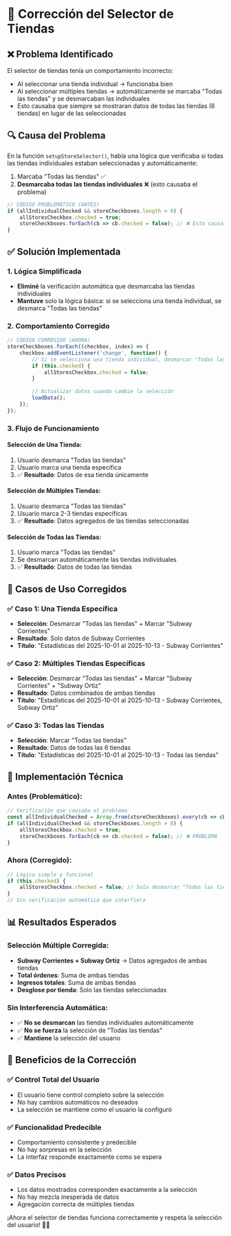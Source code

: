 # 🔧 Corrección del Selector de Tiendas

## ❌ **Problema Identificado**
El selector de tiendas tenía un comportamiento incorrecto:
- Al seleccionar una tienda individual → funcionaba bien
- Al seleccionar múltiples tiendas → automáticamente se marcaba "Todas las tiendas" y se desmarcaban las individuales
- Esto causaba que siempre se mostraran datos de todas las tiendas (6 tiendas) en lugar de las seleccionadas

## 🔍 **Causa del Problema**
En la función `setupStoreSelector()`, había una lógica que verificaba si todas las tiendas individuales estaban seleccionadas y automáticamente:
1. Marcaba "Todas las tiendas" ✅
2. **Desmarcaba todas las tiendas individuales** ❌ (esto causaba el problema)

```javascript
// CÓDIGO PROBLEMÁTICO (ANTES)
if (allIndividualChecked && storeCheckboxes.length > 0) {
    allStoresCheckbox.checked = true;
    storeCheckboxes.forEach(cb => cb.checked = false); // ❌ Esto causaba el problema
}
```

## ✅ **Solución Implementada**

### **1. Lógica Simplificada**
- **Eliminé** la verificación automática que desmarcaba las tiendas individuales
- **Mantuve** solo la lógica básica: si se selecciona una tienda individual, se desmarca "Todas las tiendas"

### **2. Comportamiento Corregido**
```javascript
// CÓDIGO CORREGIDO (AHORA)
storeCheckboxes.forEach((checkbox, index) => {
    checkbox.addEventListener('change', function() {
        // Si se selecciona una tienda individual, desmarcar "Todas las tiendas"
        if (this.checked) {
            allStoresCheckbox.checked = false;
        }
        
        // Actualizar datos cuando cambie la selección
        loadData();
    });
});
```

### **3. Flujo de Funcionamiento**

#### **Selección de Una Tienda:**
1. Usuario desmarca "Todas las tiendas"
2. Usuario marca una tienda específica
3. ✅ **Resultado**: Datos de esa tienda únicamente

#### **Selección de Múltiples Tiendas:**
1. Usuario desmarca "Todas las tiendas"
2. Usuario marca 2-3 tiendas específicas
3. ✅ **Resultado**: Datos agregados de las tiendas seleccionadas

#### **Selección de Todas las Tiendas:**
1. Usuario marca "Todas las tiendas"
2. Se desmarcan automáticamente las tiendas individuales
3. ✅ **Resultado**: Datos de todas las tiendas

## 🎯 **Casos de Uso Corregidos**

### **✅ Caso 1: Una Tienda Específica**
- **Selección**: Desmarcar "Todas las tiendas" + Marcar "Subway Corrientes"
- **Resultado**: Solo datos de Subway Corrientes
- **Título**: "Estadísticas del 2025-10-01 al 2025-10-13 - Subway Corrientes"

### **✅ Caso 2: Múltiples Tiendas Específicas**
- **Selección**: Desmarcar "Todas las tiendas" + Marcar "Subway Corrientes" + "Subway Ortiz"
- **Resultado**: Datos combinados de ambas tiendas
- **Título**: "Estadísticas del 2025-10-01 al 2025-10-13 - Subway Corrientes, Subway Ortiz"

### **✅ Caso 3: Todas las Tiendas**
- **Selección**: Marcar "Todas las tiendas"
- **Resultado**: Datos de todas las 6 tiendas
- **Título**: "Estadísticas del 2025-10-01 al 2025-10-13 - Todas las tiendas"

## 🔧 **Implementación Técnica**

### **Antes (Problemático):**
```javascript
// Verificación que causaba el problema
const allIndividualChecked = Array.from(storeCheckboxes).every(cb => cb.checked);
if (allIndividualChecked && storeCheckboxes.length > 0) {
    allStoresCheckbox.checked = true;
    storeCheckboxes.forEach(cb => cb.checked = false); // ❌ PROBLEMA
}
```

### **Ahora (Corregido):**
```javascript
// Lógica simple y funcional
if (this.checked) {
    allStoresCheckbox.checked = false; // Solo desmarcar "Todas las tiendas"
}
// Sin verificación automática que interfiera
```

## 📊 **Resultados Esperados**

### **Selección Múltiple Corregida:**
- **Subway Corrientes + Subway Ortiz** → Datos agregados de ambas tiendas
- **Total órdenes**: Suma de ambas tiendas
- **Ingresos totales**: Suma de ambas tiendas
- **Desglose por tienda**: Solo las tiendas seleccionadas

### **Sin Interferencia Automática:**
- ✅ **No se desmarcan** las tiendas individuales automáticamente
- ✅ **No se fuerza** la selección de "Todas las tiendas"
- ✅ **Mantiene** la selección del usuario

## 🎉 **Beneficios de la Corrección**

### ✅ **Control Total del Usuario**
- El usuario tiene control completo sobre la selección
- No hay cambios automáticos no deseados
- La selección se mantiene como el usuario la configuró

### ✅ **Funcionalidad Predecible**
- Comportamiento consistente y predecible
- No hay sorpresas en la selección
- La interfaz responde exactamente como se espera

### ✅ **Datos Precisos**
- Los datos mostrados corresponden exactamente a la selección
- No hay mezcla inesperada de datos
- Agregación correcta de múltiples tiendas

¡Ahora el selector de tiendas funciona correctamente y respeta la selección del usuario! 🏪✅

